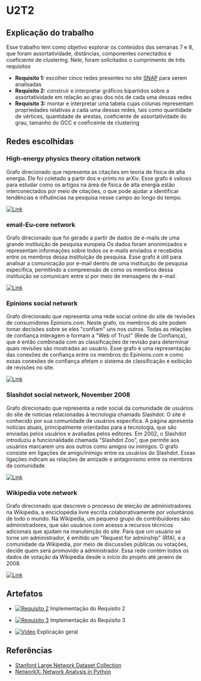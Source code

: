 # U2T2

## Explicação do trabalho

Esse trabalho tem como objetivo explorar os conteúdos das semanas 7 e 8, que foram assortatividade, distâncias, componentes conectados e coeficiente de clustering. Nele, foram solicitados o cumprimento de três requisitos

- **Requisito 1:** escolher cinco redes presentes no site [SNAP](https://snap.stanford.edu/data/) para serem analisadas
- **Requisito 2:** construir e interpretar gráficos bipartidos sobre a assortatividade em relação ao grau dos nós de cada uma dessas redes
- **Requisito 3:** montar e interpretar uma tabela cujas colunas representam propriedades relativas a cada uma dessas redes, tais como quantidade de vértices, quantidade de arestas, coeficiente de assortatividade do grau, tamanho do GCC e coeficeinte de clustering

## Redes escolhidas

### High-energy physics theory citation network

Grafo direcionado que representa as citações em teoria de física de alta energia. Ele foi coletado a partir dos e-prints no arXiv. Esse grafo é valioso para estudar como os artigos na área de física de alta energia estão interconectados por meio de citações, o que pode ajudar a identificar tendências e influências na pesquisa nesse campo ao longo do tempo.

[![Link](https://img.shields.io/badge/Consultar_rede-blue?style=flat-square)](https://snap.stanford.edu/data/cit-HepTh.html)

### email-Eu-core network

Grafo direcionado que foi gerado a partir de dados de e-mails de uma grande instituição de pesquisa europeia Os dados foram anonimizados e representam informações sobre todos os e-mails enviados e recebidos entre os membros dessa instituição de pesquisa. Esse grafo é útil para analisar a comunicação por e-mail dentro de uma instituição de pesquisa específica, permitindo a compreensão de como os membros dessa instituição se comunicam entre si por meio de mensagens de e-mail.

[![Link](https://img.shields.io/badge/Consultar_rede-blue?style=flat-square)](https://snap.stanford.edu/data/email-Eu-core.html)

### Epinions social network

Grafo direcionado que representa uma rede social online do site de revisões de consumidores Epinions.com. Neste grafo, os membros do site podem tomar decisões sobre se eles "confiam" uns nos outros. Todas as relações de confiança interagem e formam a "Web of Trust" (Rede de Confiança), que é então combinada com as classificações de revisão para determinar quais revisões são mostradas ao usuário. Esse grafo é uma representação das conexões de confiança entre os membros do Epinions.com e como essas conexões de confiança afetam o sistema de classificação e exibição de revisões no site.

[![Link](https://img.shields.io/badge/Consultar_rede-blue?style=flat-square)](https://snap.stanford.edu/data/soc-Epinions1.html)

### Slashdot social network, November 2008

Grafo direcionado que representa a rede social da comunidade de usuários do site de notícias relacionadas à tecnologia chamado Slashdot. O site é conhecido por sua comunidade de usuários específica. A página apresenta notícias atuais, principalmente orientadas para a tecnologia, que são enviadas pelos usuários e avaliadas pelos editores. Em 2002, o Slashdot introduziu a funcionalidade chamada "Slashdot Zoo", que permite aos usuários marcarem uns aos outros como amigos ou inimigos. O grafo consiste em ligações de amigo/inimigo entre os usuários do Slashdot. Essas ligações indicam as relações de amizade e antagonismo entre os membros da comunidade.

[![Link](https://img.shields.io/badge/Consultar_rede-blue?style=flat-square)](https://snap.stanford.edu/data/soc-Slashdot0811.html)

### Wikipedia vote network

Grafo direcionado que descreve o processo de eleição de administradores na Wikipedia, a enciclopédia livre escrita colaborativamente por voluntários de todo o mundo. Na Wikipedia, um pequeno grupo de contribuidores são administradores, que são usuários com acesso a recursos técnicos adicionais que ajudam na manutenção do site. Para que um usuário se torne um administrador, é emitido um "Request for adminship" (RfA), e a comunidade da Wikipedia, por meio de discussões públicas ou votações, decide quem será promovido a administrador. Essa rede contém todos os dados de votação da Wikipedia desde o início do projeto até janeiro de 2008. 

[![Link](https://img.shields.io/badge/Consultar_rede-blue)](https://snap.stanford.edu/data/wiki-Vote.html)

## Artefatos

- [![Requisito 2](https://img.shields.io/badge/-Diretório-191A1B?style=flat-square&logo=files)](./Requisito_02/) Implementação do Requisito 2

- [![Requisito 3](https://img.shields.io/badge/-Diretório-191A1B?style=flat-square&logo=files)](./Requisito_03/) Implementação do Requisito 3

- [![Video](https://img.shields.io/badge/-Video-83DA77?style=flat-square&logo=loom)](https://drive.google.com/file/d/1yPoJuNBMYfcd2FwcHzr1hhuW77Rc8kif/view?usp=drive_link) Explicação geral

## Referências

- [Stanford Large Network Dataset Collection](https://snap.stanford.edu/data/)
- [NetworkX: Network Analysis in Python](https://networkx.org/)